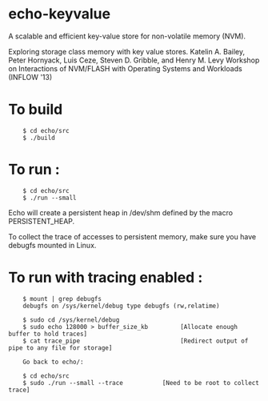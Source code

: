 # echo-keyvalue
A scalable and efficient key-value store for non-volatile memory (NVM). 

Exploring storage class memory with key value stores. 
Katelin A. Bailey, Peter Hornyack, Luis Ceze, Steven D. Gribble, and Henry M. Levy
Workshop on Interactions of NVM/FLASH with Operating Systems and Workloads (INFLOW '13)

# To build
~~~
    $ cd echo/src
    $ ./build
~~~

# To run :

~~~
    $ cd echo/src
    $ ./run --small
~~~

Echo will create a persistent heap in /dev/shm defined by the macro PERSISTENT_HEAP.

To collect the trace of accesses to persistent memory,
make sure you have debugfs mounted in Linux.

# To run with tracing enabled :
~~~
    $ mount | grep debugfs
    debugfs on /sys/kernel/debug type debugfs (rw,relatime)
    
    $ sudo cd /sys/kernel/debug
    $ sudo echo 128000 > buffer_size_kb         [Allocate enough buffer to hold traces]
    $ cat trace_pipe                            [Redirect output of pipe to any file for storage]
    
    Go back to echo/:
    
    $ cd echo/src
    $ sudo ./run --small --trace           [Need to be root to collect trace]
~~~
